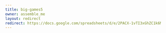 ```yaml
---
title: big-games5
owner: assemble_me
layout: redirect
redirect: https://docs.google.com/spreadsheets/d/e/2PACX-1vTI3xGhZC1k6MXI1zxfL-lDcl9gZNmNqE91d0g1Fz9Z8U_YzEV1WHxWNtv6TQrqbfa1k6oktSfiqNxP/pubhtml?gid=1288699711
---
```

